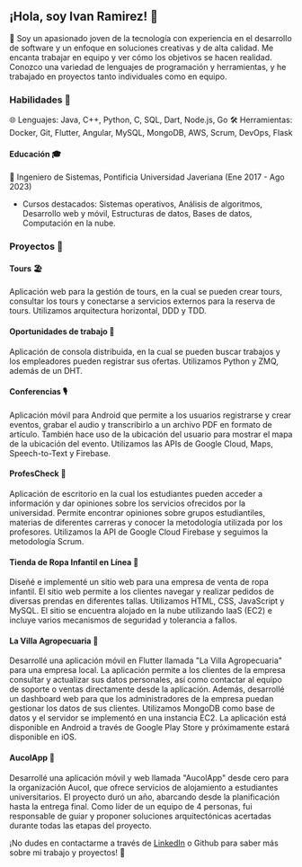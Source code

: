 ## ¡Hola, soy Ivan Ramirez! 👋

🚀 Soy un apasionado joven de la tecnología con experiencia en el desarrollo de software y un enfoque en soluciones creativas y de alta calidad. Me encanta trabajar en equipo y ver cómo los objetivos se hacen realidad. Conozco una variedad de lenguajes de programación y herramientas, y he trabajado en proyectos tanto individuales como en equipo.

### Habilidades 💪

🌐 Lenguajes: Java, C++, Python, C, SQL, Dart, Node.js, Go
🛠️ Herramientas: Docker, Git, Flutter, Angular, MySQL, MongoDB, AWS, Scrum, DevOps, Flask

#### Educación 🎓

🏫 Ingeniero de Sistemas, Pontificia Universidad Javeriana (Ene 2017 - Ago 2023)
  - Cursos destacados: Sistemas operativos, Análisis de algoritmos, Desarrollo web y móvil, Estructuras de datos, Bases de datos, Computación en la nube.

### Proyectos 💼

#### Tours 🏖️
Aplicación web para la gestión de tours, en la cual se pueden crear tours, consultar los tours y conectarse a servicios externos para la reserva de tours. Utilizamos arquitectura horizontal, DDD y TDD.

#### Oportunidades de trabajo 💼
Aplicación de consola distribuida, en la cual se pueden buscar trabajos y los empleadores pueden registrar sus ofertas. Utilizamos Python y ZMQ, además de un DHT.

#### Conferencias 🎙️
Aplicación móvil para Android que permite a los usuarios registrarse y crear eventos, grabar el audio y transcribirlo a un archivo PDF en formato de artículo. También hace uso de la ubicación del usuario para mostrar el mapa de la ubicación del evento. Utilizamos las APIs de Google Cloud, Maps, Speech-to-Text y Firebase.

#### ProfesCheck 📕
Aplicación de escritorio en la cual los estudiantes pueden acceder a información y dar opiniones sobre los servicios ofrecidos por la universidad. Permite encontrar opiniones sobre grupos estudiantiles, materias de diferentes carreras y conocer la metodología utilizada por los profesores. Utilizamos la API de Google Cloud Firebase y seguimos la metodología Scrum.

#### Tienda de Ropa Infantil en Línea 👕
Diseñé e implementé un sitio web para una empresa de venta de ropa infantil. El sitio web permite a los clientes navegar y realizar pedidos de diversas prendas en diferentes tallas. Utilizamos HTML, CSS, JavaScript y MySQL. El sitio se encuentra alojado en la nube utilizando IaaS (EC2) e incluye varios mecanismos de seguridad y tolerancia a fallos.

#### La Villa Agropecuaria 🌳
Desarrollé una aplicación móvil en Flutter llamada "La Villa Agropecuaria" para una empresa local. La aplicación permite a los clientes de la empresa consultar y actualizar sus datos personales, así como contactar al equipo de soporte o ventas directamente desde la aplicación. Además, desarrollé un dashboard web para que los administradores de la empresa puedan gestionar los datos de sus clientes. Utilizamos MongoDB como base de datos y el servidor se implementó en una instancia EC2. La aplicación está disponible en Android a través de Google Play Store y próximamente estará disponible en iOS.

#### AucolApp 🏢
Desarrollé una aplicación móvil y web llamada "AucolApp" desde cero para la organización Aucol, que ofrece servicios de alojamiento a estudiantes universitarios. El proyecto duró un año, abarcando desde la planificación hasta la entrega final. Como líder de un equipo de 4 personas, fui responsable de guiar y proponer soluciones arquitectónicas acertadas durante todas las etapas del proyecto.

¡No dudes en contactarme a través de [LinkedIn](https://www.linkedin.com/in/ivanramirez-in/) o Github para saber más sobre mi trabajo y proyectos! 🚀